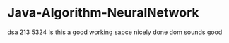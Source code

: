 # Java-Algorithm-NeuralNetwork
dsa
213
5324
Is this a good working sapce
nicely done dom
sounds good
